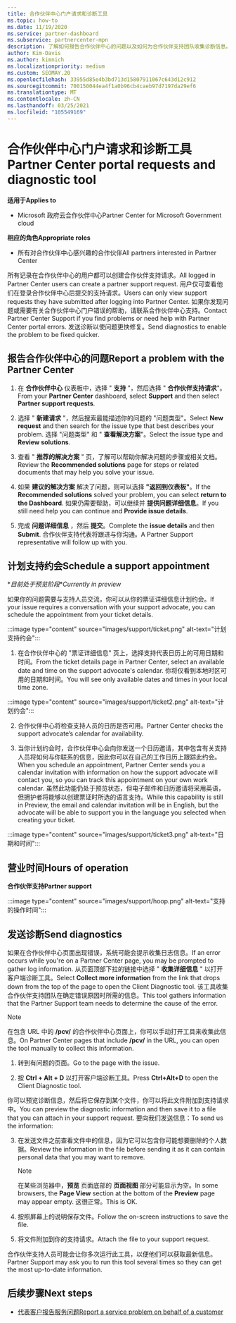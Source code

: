 ```yaml
---
title: 合作伙伴中心门户请求和诊断工具
ms.topic: how-to
ms.date: 11/19/2020
ms.service: partner-dashboard
ms.subservice: partnercenter-mpn
description: 了解如何报告合作伙伴中心的问题以及如何为合作伙伴支持团队收集诊断信息。
author: Kim-Davis
ms.author: kimnich
ms.localizationpriority: medium
ms.custom: SEOMAY.20
ms.openlocfilehash: 33955d85e4b3bd713d15807911067c643d12c912
ms.sourcegitcommit: 700150044ea4f1a0b96cb4caeb97d7197da29ef6
ms.translationtype: MT
ms.contentlocale: zh-CN
ms.lasthandoff: 03/25/2021
ms.locfileid: "105549169"
---
```

# <a name="partner-center-portal-requests-and-diagnostic-tool"></a><span data-ttu-id="27861-103">合作伙伴中心门户请求和诊断工具</span><span class="sxs-lookup"><span data-stu-id="27861-103">Partner Center portal requests and diagnostic tool</span></span>

<span data-ttu-id="27861-104">**适用于**</span><span class="sxs-lookup"><span data-stu-id="27861-104">**Applies to**</span></span>

- <span data-ttu-id="27861-105">Microsoft 政府云合作伙伴中心</span><span class="sxs-lookup"><span data-stu-id="27861-105">Partner Center for Microsoft Government cloud</span></span>

<span data-ttu-id="27861-106">**相应的角色**</span><span class="sxs-lookup"><span data-stu-id="27861-106">**Appropriate roles**</span></span>

- <span data-ttu-id="27861-107">所有对合作伙伴中心感兴趣的合作伙伴</span><span class="sxs-lookup"><span data-stu-id="27861-107">All partners interested in Partner Center</span></span>

<span data-ttu-id="27861-108">所有记录在合作伙伴中心的用户都可以创建合作伙伴支持请求。</span><span class="sxs-lookup"><span data-stu-id="27861-108">All logged in Partner Center users can create a partner support request.</span></span> <span data-ttu-id="27861-109">用户仅可查看他们在登录合作伙伴中心后提交的支持请求。</span><span class="sxs-lookup"><span data-stu-id="27861-109">Users can only view support requests they have submitted after logging into Partner Center.</span></span>
<span data-ttu-id="27861-110">如果你发现问题或需要有关合作伙伴中心门户错误的帮助，请联系合作伙伴中心支持。</span><span class="sxs-lookup"><span data-stu-id="27861-110">Contact Partner Center Support if you find problems or need help with Partner Center portal errors.</span></span> <span data-ttu-id="27861-111">发送诊断以使问题更快修复。</span><span class="sxs-lookup"><span data-stu-id="27861-111">Send diagnostics to enable the problem to be fixed quicker.</span></span>

## <a name="report-a-problem-with-the-partner-center"></a><span data-ttu-id="27861-112">报告合作伙伴中心的问题</span><span class="sxs-lookup"><span data-stu-id="27861-112">Report a problem with the Partner Center</span></span>

1. <span data-ttu-id="27861-113">在 **合作伙伴中心** 仪表板中，选择 " **支持** "，然后选择 " **合作伙伴支持请求**"。</span><span class="sxs-lookup"><span data-stu-id="27861-113">From your **Partner Center** dashboard, select **Support** and then select **Partner support requests**.</span></span>

2. <span data-ttu-id="27861-114">选择 " **新建请求** "，然后搜索最能描述你的问题的 "问题类型"。</span><span class="sxs-lookup"><span data-stu-id="27861-114">Select **New request** and then search for the issue type that best describes your problem.</span></span> <span data-ttu-id="27861-115">选择 "问题类型" 和 " **查看解决方案**"。</span><span class="sxs-lookup"><span data-stu-id="27861-115">Select the issue type and **Review solutions**.</span></span>

3. <span data-ttu-id="27861-116">查看 " **推荐的解决方案** " 页，了解可以帮助你解决问题的步骤或相关文档。</span><span class="sxs-lookup"><span data-stu-id="27861-116">Review the **Recommended solutions** page for steps or related documents that may help you solve your issue.</span></span>

4. <span data-ttu-id="27861-117">如果 **建议的解决方案** 解决了问题，则可以选择 **"返回到仪表板"**。</span><span class="sxs-lookup"><span data-stu-id="27861-117">If the **Recommended solutions** solved your problem, you can select **return to the Dashboard**.</span></span> <span data-ttu-id="27861-118">如果仍需要帮助，可以继续并 **提供问题详细信息**。</span><span class="sxs-lookup"><span data-stu-id="27861-118">If you still need help you can continue and **Provide issue details**.</span></span>

5. <span data-ttu-id="27861-119">完成 **问题详细信息** ，然后 **提交**。</span><span class="sxs-lookup"><span data-stu-id="27861-119">Complete the **issue details** and then **Submit**.</span></span> <span data-ttu-id="27861-120">合作伙伴支持代表将跟进与你沟通。</span><span class="sxs-lookup"><span data-stu-id="27861-120">A Partner Support representative will follow up with you.</span></span>

## <a name="schedule-a-support-appointment"></a><span data-ttu-id="27861-121">计划支持约会</span><span class="sxs-lookup"><span data-stu-id="27861-121">Schedule a support appointment</span></span> 

<span data-ttu-id="27861-122">\**目前处于预览阶段*</span><span class="sxs-lookup"><span data-stu-id="27861-122">\**Currently in preview*</span></span>

<span data-ttu-id="27861-123">如果你的问题需要与支持人员交流，你可以从你的票证详细信息计划约会。</span><span class="sxs-lookup"><span data-stu-id="27861-123">If your issue requires a conversation with your support advocate, you can schedule the appointment from your ticket details.</span></span>

:::image type="content" source="images/support/ticket.png" alt-text="计划支持约会":::

1.  <span data-ttu-id="27861-125">在合作伙伴中心的 "票证详细信息" 页上，选择支持代表日历上的可用日期和时间。</span><span class="sxs-lookup"><span data-stu-id="27861-125">From the ticket details page in Partner Center, select an available date and time on the support advocate's calendar.</span></span> <span data-ttu-id="27861-126">你将仅看到本地时区可用的日期和时间。</span><span class="sxs-lookup"><span data-stu-id="27861-126">You will see only available dates and times in your local time zone.</span></span>

:::image type="content" source="images/support/ticket2.png" alt-text="计划约会":::

2. <span data-ttu-id="27861-128">合作伙伴中心将检查支持人员的日历是否可用。</span><span class="sxs-lookup"><span data-stu-id="27861-128">Partner Center checks the support advocate’s  calendar for availability.</span></span>

1. <span data-ttu-id="27861-129">当你计划约会时，合作伙伴中心会向你发送一个日历邀请，其中包含有关支持人员将如何与你联系的信息，因此你可以在自己的工作日历上跟踪此约会。</span><span class="sxs-lookup"><span data-stu-id="27861-129">When you schedule an appointment, Partner Center sends you a calendar invitation with information on how the support advocate will contact you, so you can track this appointment on your own work calendar.</span></span>  <span data-ttu-id="27861-130">虽然此功能仍处于预览状态，但电子邮件和日历邀请将采用英语，但拥护者将能够以创建票证时所选的语言支持。</span><span class="sxs-lookup"><span data-stu-id="27861-130">While this capability is still in Preview, the email and calendar invitation will be in English, but the advocate will be able to support you in the language you selected when creating your ticket.</span></span>

:::image type="content" source="images/support/ticket3.png" alt-text="日期和时间":::

## <a name="hours-of-operation"></a><span data-ttu-id="27861-132">营业时间</span><span class="sxs-lookup"><span data-stu-id="27861-132">Hours of operation</span></span>

<span data-ttu-id="27861-133">**合作伙伴支持**</span><span class="sxs-lookup"><span data-stu-id="27861-133">**Partner support**</span></span>

:::image type="content" source="images/support/hoop.png" alt-text="支持的操作时间":::

## <a name="send-diagnostics"></a><span data-ttu-id="27861-135">发送诊断</span><span class="sxs-lookup"><span data-stu-id="27861-135">Send diagnostics</span></span>

<span data-ttu-id="27861-136">如果在合作伙伴中心页面出现错误，系统可能会提示收集日志信息。</span><span class="sxs-lookup"><span data-stu-id="27861-136">If an error occurs while you're on a Partner Center page, you may be prompted to gather log information.</span></span> <span data-ttu-id="27861-137">从页面顶部下拉的链接中选择 " **收集详细信息** " 以打开客户端诊断工具。</span><span class="sxs-lookup"><span data-stu-id="27861-137">Select **Collect more information** from the link that drops down from the top of the page to open the Client Diagnostic tool.</span></span> <span data-ttu-id="27861-138">该工具收集合作伙伴支持团队在确定错误原因时所需的信息。</span><span class="sxs-lookup"><span data-stu-id="27861-138">This tool gathers information that the Partner Support team needs to determine the cause of the error.</span></span> 

>[!NOTE]
><span data-ttu-id="27861-139">在包含 URL 中的 **/pcv/** 的合作伙伴中心页面上，你可以手动打开工具来收集此信息。</span><span class="sxs-lookup"><span data-stu-id="27861-139">On Partner Center pages that include **/pcv/** in the URL, you can open the tool manually to collect this information.</span></span>

1. <span data-ttu-id="27861-140">转到有问题的页面。</span><span class="sxs-lookup"><span data-stu-id="27861-140">Go to the page with the issue.</span></span>

2. <span data-ttu-id="27861-141">按 **Ctrl + Alt + D** 以打开客户端诊断工具。</span><span class="sxs-lookup"><span data-stu-id="27861-141">Press **Ctrl+Alt+D** to open the Client Diagnostic tool.</span></span>

<span data-ttu-id="27861-142">你可以预览诊断信息，然后将它保存到某个文件，你可以将此文件附加到支持请求中。</span><span class="sxs-lookup"><span data-stu-id="27861-142">You can preview the diagnostic information and then save it to a file that you can attach in your support request.</span></span> <span data-ttu-id="27861-143">要向我们发送信息：</span><span class="sxs-lookup"><span data-stu-id="27861-143">To send us the information:</span></span>

3. <span data-ttu-id="27861-144">在发送文件之前查看文件中的信息，因为它可以包含你可能想要删除的个人数据。</span><span class="sxs-lookup"><span data-stu-id="27861-144">Review the information in the file before sending it as it can contain personal data that you may want to remove.</span></span>

    >[!NOTE]
    ><span data-ttu-id="27861-145">在某些浏览器中，**预览** 页面底部的 **页面视图** 部分可能显示为空。</span><span class="sxs-lookup"><span data-stu-id="27861-145">In some browsers, the **Page View** section at the bottom of the **Preview** page may appear empty.</span></span> <span data-ttu-id="27861-146">这很正常。</span><span class="sxs-lookup"><span data-stu-id="27861-146">This is OK.</span></span>

4. <span data-ttu-id="27861-147">按照屏幕上的说明保存文件。</span><span class="sxs-lookup"><span data-stu-id="27861-147">Follow the on-screen instructions to save the file.</span></span>

5. <span data-ttu-id="27861-148">将文件附加到你的支持请求。</span><span class="sxs-lookup"><span data-stu-id="27861-148">Attach the file to your support request.</span></span>

<span data-ttu-id="27861-149">合作伙伴支持人员可能会让你多次运行此工具，以便他们可以获取最新信息。</span><span class="sxs-lookup"><span data-stu-id="27861-149">Partner Support may ask you to run this tool several times so they can get the most up-to-date information.</span></span>

## <a name="next-steps"></a><span data-ttu-id="27861-150">后续步骤</span><span class="sxs-lookup"><span data-stu-id="27861-150">Next steps</span></span>

- [<span data-ttu-id="27861-151">代表客户报告服务问题</span><span class="sxs-lookup"><span data-stu-id="27861-151">Report a service problem on behalf of a customer</span></span>](report-problems-on-behalf-of-a-customer.md)
